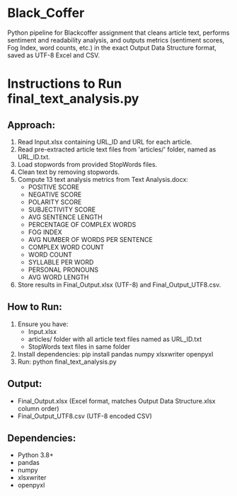 # Black_Coffer
Python pipeline for Blackcoffer assignment that cleans article text, performs sentiment and readability analysis, and outputs metrics (sentiment scores, Fog Index, word counts, etc.) in the exact Output Data Structure format, saved as UTF-8 Excel and CSV.

# Instructions to Run final_text_analysis.py

## Approach:
1. Read Input.xlsx containing URL_ID and URL for each article.
2. Read pre-extracted article text files from 'articles/' folder, named as URL_ID.txt.
3. Load stopwords from provided StopWords files.
4. Clean text by removing stopwords.
5. Compute 13 text analysis metrics from Text Analysis.docx:
   - POSITIVE SCORE
   - NEGATIVE SCORE
   - POLARITY SCORE
   - SUBJECTIVITY SCORE
   - AVG SENTENCE LENGTH
   - PERCENTAGE OF COMPLEX WORDS
   - FOG INDEX
   - AVG NUMBER OF WORDS PER SENTENCE
   - COMPLEX WORD COUNT
   - WORD COUNT
   - SYLLABLE PER WORD
   - PERSONAL PRONOUNS
   - AVG WORD LENGTH
6. Store results in Final_Output.xlsx (UTF-8) and Final_Output_UTF8.csv.

## How to Run:
1. Ensure you have:
   - Input.xlsx
   - articles/ folder with all article text files named as URL_ID.txt
   - StopWords text files in same folder
2. Install dependencies:
   pip install pandas numpy xlsxwriter openpyxl
3. Run:
   python final_text_analysis.py

## Output:
- Final_Output.xlsx (Excel format, matches Output Data Structure.xlsx column order)
- Final_Output_UTF8.csv (UTF-8 encoded CSV)

## Dependencies:
- Python 3.8+
- pandas
- numpy
- xlsxwriter
- openpyxl
